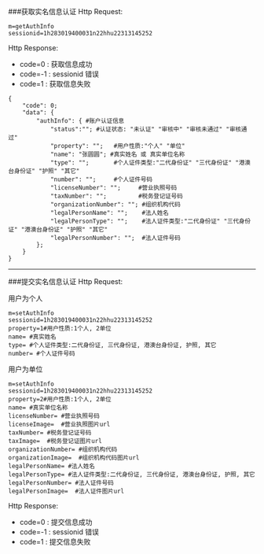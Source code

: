 ###获取实名信息认证
Http Request: 

```
m=getAuthInfo
sessionid=1h283019400031n22hhu22313145252
``` 

Http Response:

- code=0 : 获取信息成功
- code=-1 : sessionid 错误
- code=1 : 获取信息失败

```
{ 
    "code": 0;
    "data": {
    	"authInfo": { #账户认证信息
    	    "status":""; #认证状态: "未认证" "审核中" "审核未通过" "审核通过"
    		"property": "";   #用户性质:"个人" "单位"
    		"name": "张圆圆"; #真实姓名 或 真实单位名称
    		"type": "";       #个人证件类型:"二代身份证" "三代身份证" "港澳台身份证" "护照" "其它"
    		"number": "";     #个人证件号码
            "licenseNumber": "";     #营业执照号码
            "taxNumber": "";         #税务登记证号码
            "organizationNumber": ""; #组织机构代码
            "legalPersonName": "";    #法人姓名
            "legalPersonType": "";    #法人证件类型:"二代身份证" "三代身份证" "港澳台身份证" "护照" "其它"
            "legalPersonNumber": "";  #法人证件号码
    	};
    }
} 
```

---
###提交实名信息认证
Http Request: 

用户为个人

```
m=setAuthInfo
sessionid=1h283019400031n22hhu22313145252
property=1#用户性质:1个人, 2单位
name= #真实姓名
type= #个人证件类型:二代身份证, 三代身份证, 港澳台身份证, 护照, 其它
number= #个人证件号码
``` 

用户为单位

```
m=setAuthInfo
sessionid=1h283019400031n22hhu22313145252
property=2#用户性质:1个人, 2单位
name= #真实单位名称
licenseNumber= #营业执照号码
licenseImage=  #营业执照图片url
taxNumber= #税务登记证号码
taxImage=  #税务登记证图片url
organizationNumber= #组织机构代码
organizationImage=  #组织机构代码图片url
legalPersonName= #法人姓名
legalPersonType= #法人证件类型:二代身份证, 三代身份证, 港澳台身份证, 护照, 其它
legalPersonNumber= #法人证件号码
legalPersonImage=  #法人证件图片url
``` 

Http Response:

- code=0 : 提交信息成功
- code=-1 : sessionid 错误
- code=1 : 提交信息失败

